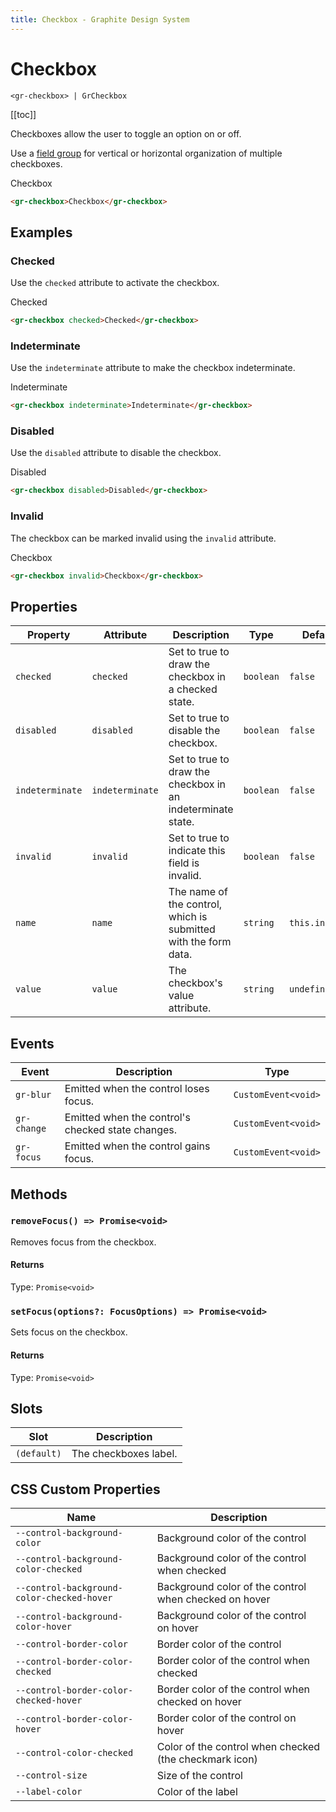 ```yaml
---
title: Checkbox - Graphite Design System
---
```


# Checkbox

`<gr-checkbox> | GrCheckbox`

[[toc]]

Checkboxes allow the user to toggle an option on or off.

Use a [field group](/components/field-group) for vertical or horizontal organization of multiple checkboxes.

<gr-checkbox>Checkbox</gr-checkbox>

```html
<gr-checkbox>Checkbox</gr-checkbox>
```

## Examples

### Checked

Use the `checked` attribute to activate the checkbox.

<gr-checkbox checked>Checked</gr-checkbox>

```html
<gr-checkbox checked>Checked</gr-checkbox>
```

### Indeterminate

Use the `indeterminate` attribute to make the checkbox indeterminate.

<gr-checkbox indeterminate>Indeterminate</gr-checkbox>

```html
<gr-checkbox indeterminate>Indeterminate</gr-checkbox>
```

### Disabled

Use the `disabled` attribute to disable the checkbox.

<gr-checkbox disabled>Disabled</gr-checkbox>

```html
<gr-checkbox disabled>Disabled</gr-checkbox>
```

### Invalid

The checkbox can be marked invalid using the `invalid` attribute.

<gr-checkbox invalid>Checkbox</gr-checkbox>

```html
<gr-checkbox invalid>Checkbox</gr-checkbox>
```

## Properties

| Property        | Attribute       | Description                                                     | Type      | Default        |
| --------------- | --------------- | --------------------------------------------------------------- | --------- | -------------- |
| `checked`       | `checked`       | Set to true to draw the checkbox in a checked state.            | `boolean` | `false`        |
| `disabled`      | `disabled`      | Set to true to disable the checkbox.                            | `boolean` | `false`        |
| `indeterminate` | `indeterminate` | Set to true to draw the checkbox in an indeterminate state.     | `boolean` | `false`        |
| `invalid`       | `invalid`       | Set to true to indicate this field is invalid.                  | `boolean` | `false`        |
| `name`          | `name`          | The name of the control, which is submitted with the form data. | `string`  | `this.inputId` |
| `value`         | `value`         | The checkbox's value attribute.                                 | `string`  | `undefined`    |

## Events

| Event       | Description                                       | Type                |
| ----------- | ------------------------------------------------- | ------------------- |
| `gr-blur`   | Emitted when the control loses focus.             | `CustomEvent<void>` |
| `gr-change` | Emitted when the control's checked state changes. | `CustomEvent<void>` |
| `gr-focus`  | Emitted when the control gains focus.             | `CustomEvent<void>` |

## Methods

### `removeFocus() => Promise<void>`

Removes focus from the checkbox.

#### Returns

Type: `Promise<void>`

### `setFocus(options?: FocusOptions) => Promise<void>`

Sets focus on the checkbox.

#### Returns

Type: `Promise<void>`

## Slots

| Slot        | Description           |
| ----------- | --------------------- |
| `(default)` | The checkboxes label. |

## CSS Custom Properties

| Name                                       | Description                                            |
| ------------------------------------------ | ------------------------------------------------------ |
| `--control-background-color`               | Background color of the control                        |
| `--control-background-color-checked`       | Background color of the control when checked           |
| `--control-background-color-checked-hover` | Background color of the control when checked on hover  |
| `--control-background-color-hover`         | Background color of the control on hover               |
| `--control-border-color`                   | Border color of the control                            |
| `--control-border-color-checked`           | Border color of the control when checked               |
| `--control-border-color-checked-hover`     | Border color of the control when checked on hover      |
| `--control-border-color-hover`             | Border color of the control on hover                   |
| `--control-color-checked`                  | Color of the control when checked (the checkmark icon) |
| `--control-size`                           | Size of the control                                    |
| `--label-color`                            | Color of the label                                     |

